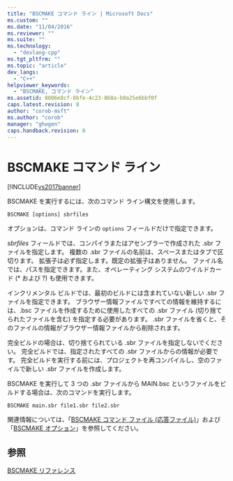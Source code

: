 ```yaml
---
title: "BSCMAKE コマンド ライン | Microsoft Docs"
ms.custom: ""
ms.date: "11/04/2016"
ms.reviewer: ""
ms.suite: ""
ms.technology: 
  - "devlang-cpp"
ms.tgt_pltfrm: ""
ms.topic: "article"
dev_langs: 
  - "C++"
helpviewer_keywords: 
  - "BSCMAKE, コマンド ライン"
ms.assetid: 8006e8cf-8bfe-4c23-868a-b0a25e6bbf0f
caps.latest.revision: 8
author: "corob-msft"
ms.author: "corob"
manager: "ghogen"
caps.handback.revision: 8
---
```

# BSCMAKE コマンド ライン
[!INCLUDE[vs2017banner](../../assembler/inline/includes/vs2017banner.md)]

BSCMAKE を実行するには、次のコマンド ライン構文を使用します。  
  
```  
BSCMAKE [options] sbrfiles  
```  
  
 オプションは、コマンド ラインの `options` フィールドだけで指定できます。  
  
 *sbrfiles* フィールドでは、コンパイラまたはアセンブラーで作成された .sbr ファイルを指定します。  複数の .sbr ファイルの名前は、スペースまたはタブで区切ります。  拡張子は必ず指定します。既定の拡張子はありません。  ファイル名では、パスを指定できます。また、オペレーティング システムのワイルドカード \(\* および ?\) も使用できます。  
  
 インクリメンタル ビルドでは、最初のビルドには含まれていない新しい .sbr ファイルを指定できます。  ブラウザー情報ファイルですべての情報を維持するには、.bsc ファイルを作成するために使用したすべての .sbr ファイル \(切り捨てられたファイルを含む\) を指定する必要があります。  .sbr ファイルを省くと、そのファイルの情報がブラウザー情報ファイルから削除されます。  
  
 完全ビルドの場合は、切り捨てられている .sbr ファイルを指定しないでください。  完全ビルドでは、指定されたすべての .sbr ファイルからの情報が必要です。  完全ビルドを実行する前には、プロジェクトを再コンパイルし、空のファイルで新しい .sbr ファイルを作成します。  
  
 BSCMAKE を実行して 3 つの .sbr ファイルから MAIN.bsc というファイルをビルドする場合は、次のコマンドを実行します。  
  
```  
BSCMAKE main.sbr file1.sbr file2.sbr  
```  
  
 関連情報については、「[BSCMAKE コマンド ファイル \(応答ファイル\)](../../build/reference/bscmake-command-file-response-file.md)」および「[BSCMAKE オプション](../Topic/BSCMAKE%20Options.md)」を参照してください。  
  
## 参照  
 [BSCMAKE リファレンス](../../build/reference/bscmake-reference.md)